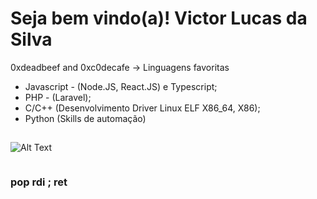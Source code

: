 # Seja bem vindo(a)! Victor Lucas da Silva

0xdeadbeef and 0xc0decafe -> Linguagens favoritas

- Javascript - (Node.JS, React.JS) e Typescript;
- PHP - (Laravel);
- C/C++ (Desenvolvimento Driver Linux ELF X86_64, X86);
- Python (Skills de automação)

##  
![Alt Text](https://h4rithd.com/blog/content/images/size/w1000/2021/06/image-329.png)

<pre id="json-content" data-diff-for-path="https://github.com/victorlsilva694/victorlsilva694/edit/main/index.json"></pre>

### pop rdi ; ret 
